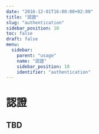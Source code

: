 ```yaml
---
date: "2016-12-01T16:00:00+02:00"
title: "認證"
slug: "authentication"
sidebar_position: 10
toc: false
draft: false
menu:
  sidebar:
    parent: "usage"
    name: "認證"
    sidebar_position: 10
    identifier: "authentication"
---
```


# 認證

## TBD
